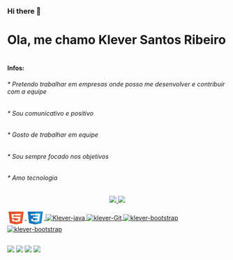 ### Hi there 👋
<div>
<h1> Ola, me chamo Klever Santos Ribeiro<h1>
<h4>Infos:</h4>
<h6>* Pretendo trabalhar em empresas onde posso me desenvolver e contribuir com a equipe</h4>
<h6>* Sou comunicativo e positivo</h6>
<h6>* Gosto de trabalhar em equipe
<h6>* Sou sempre focado nos objetivos
<h6>* Amo tecnologia

</div>

##

<div align="center">
  <a href="https://github.com/KleverSantos">
  <img height="180em" src="https://github-readme-stats.vercel.app/api?username=KleverSantos&show_icons=true&theme=dark&include_all_commits=true&count_private=true"/>
  <img height="180em" src="https://github-readme-stats.vercel.app/api/top-langs/?username=KleverSantos&layout=compact&langs_count=7&theme=dark"/>
</div>
  
  <div style="display: inline_block"><br>
  <img align="center" alt="Klever-HTML" height="30" width="40" src="https://raw.githubusercontent.com/devicons/devicon/master/icons/html5/html5-original.svg">
  <img align="center" alt="KLever-CSS" height="30" width="40" src="https://raw.githubusercontent.com/devicons/devicon/master/icons/css3/css3-original.svg">
  <img align="center" alt="Klever-java" height="50" width="40" src="https://cdn.jsdelivr.net/gh/devicons/devicon/icons/java/java-original-wordmark.svg" />
  <img align="center" alt="klever-Git" height="60" width="50" src="https://cdn.jsdelivr.net/gh/devicons/devicon/icons/git/git-original-wordmark.svg" />
  <img align="center" alt="klever-bootstrap" height="60" width="40" src="https://cdn.jsdelivr.net/gh/devicons/devicon@latest/icons/bootstrap/bootstrap-original-wordmark.svg" />  
  <img align="center" alt="klever-bootstrap" height="60" width="40" src="https://cdn.jsdelivr.net/gh/devicons/devicon@latest/icons/mysql/mysql-original-wordmark.svg" />
          
          
          
</div>
  
  ##
  
  <div>
  <a href="https://www.instagram.com/klxvxr_/?hl=bg" target="_blank"><img src="https://img.shields.io/badge/-Instagram-%23E4405F?style=for-the-badge&logo=instagram&logoColor=white" target="_blank"></a>
  <a href = "mailto:kleversantosribeiro@gmail.com"><img src="https://img.shields.io/badge/-Gmail-%23333?style=for-the-badge&logo=gmail&logoColor=white" target="_blank"></a>
  <a href="https://www.linkedin.com/in/klever-santos-ribeiro-021b7b230/" target="_blank"><img src="https://img.shields.io/badge/-LinkedIn-%230077B5?style=for-the-badge&logo=linkedin&logoColor=white" target="_blank"></a>
  <a href="https://www.facebook.com/klever.santosribeiro/"><img src="https://img.shields.io/badge/Facebook-1877F2?style=for-the-badge&logo=facebook&logoColor=white"
target="_blank"></a>
  </div>
